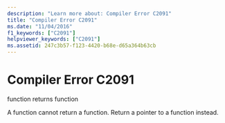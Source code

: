 ```yaml
---
description: "Learn more about: Compiler Error C2091"
title: "Compiler Error C2091"
ms.date: "11/04/2016"
f1_keywords: ["C2091"]
helpviewer_keywords: ["C2091"]
ms.assetid: 247c3b57-f123-4420-b68e-d65a364b63cb
---
```

# Compiler Error C2091

function returns function

A function cannot return a function. Return a pointer to a function instead.
